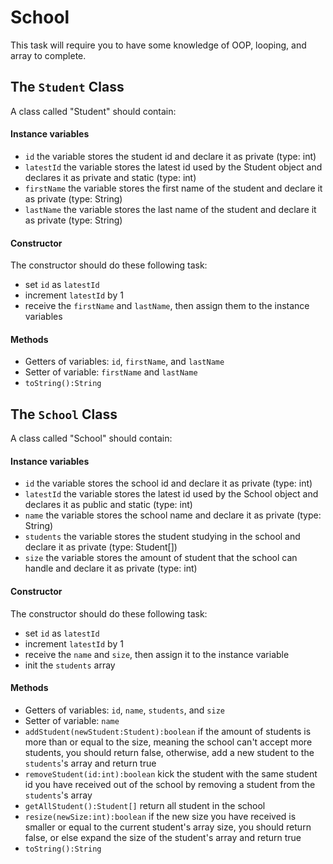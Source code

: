 # School

This task will require you to have some knowledge of OOP, looping, and array to complete.

## The `Student` Class

A class called "Student" should contain:

#### Instance variables

- `id` the variable stores the student id and declare it as private (type: int)
- `latestId` the variable stores the latest id used by the Student object and declares it as private and static (type: int)
- `firstName` the variable stores the first name of the student and declare it as private (type: String)
- `lastName` the variable stores the last name of the student and declare it as private (type: String)

#### Constructor

The constructor should do these following task:

- set `id` as `latestId`
- increment `latestId` by 1
- receive the `firstName` and `lastName`, then assign them to the instance variables

#### Methods

- Getters of variables: `id`, `firstName`, and `lastName`
- Setter of variable: `firstName` and `lastName`
- `toString():String`

## The `School` Class

A class called "School" should contain:

#### Instance variables

- `id` the variable stores the school id and declare it as private (type: int)
- `latestId` the variable stores the latest id used by the School object and declares it as public and static (type: int)
- `name` the variable stores the school name and declare it as private (type: String)
- `students` the variable stores the student studying in the school and declare it as private (type: Student[])
- `size` the variable stores the amount of student that the school can handle and declare it as private (type: int)

#### Constructor

The constructor should do these following task:

- set `id` as `latestId`
- increment `latestId` by 1
- receive the `name` and `size`, then assign it to the instance variable
- init the `students` array

#### Methods

- Getters of variables: `id`, `name`, `students`, and `size`
- Setter of variable: `name`
- `addStudent(newStudent:Student):boolean` if the amount of students is more than or equal to the size, meaning the school can't accept more students, you should return false, otherwise, add a new student to the `students`'s array and return true
- `removeStudent(id:int):boolean` kick the student with the same student id you have received out of the school by removing a student from the `students`'s array
- `getAllStudent():Student[]` return all student in the school
- `resize(newSize:int):boolean` if the new size you have received is smaller or equal to the current student's array size, you should return false, or else expand the size of the student's array and return true
- `toString():String`
